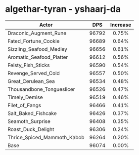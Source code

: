 # algethar-tyran - yshaarj-da
| Actor | DPS | Increase |
|---|:---:|:---:|
|Draconic_Augment_Rune|96792|0.75%|
|Fated_Fortune_Cookie|96689|0.64%|
|Sizzling_Seafood_Medley|96656|0.61%|
|Aromatic_Seafood_Platter|96612|0.56%|
|Feisty_Fish_Sticks|96590|0.54%|
|Revenge_Served_Cold|96557|0.50%|
|Great_Cerulean_Sea|96534|0.48%|
|Thousandbone_Tongueslicer|96526|0.47%|
|Timely_Demise|96519|0.46%|
|Filet_of_Fangs|96466|0.41%|
|Salt_Baked_Fishcake|96426|0.37%|
|Seamoth_Surprise|96408|0.35%|
|Roast_Duck_Delight|96306|0.24%|
|Thrice_Spiced_Mammoth_Kabob|96264|0.20%|
|Base|96074|0.00%|
